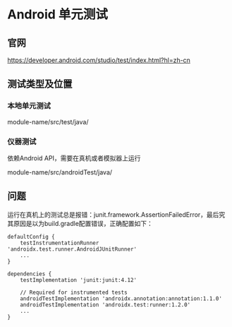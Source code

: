 # Android 单元测试

## 官网

https://developer.android.com/studio/test/index.html?hl=zh-cn

## 测试类型及位置

### 本地单元测试

module-name/src/test/java/

### 仪器测试

依赖Android API，需要在真机或者模拟器上运行

module-name/src/androidTest/java/

## 问题

运行在真机上的测试总是报错：junit.framework.AssertionFailedError，最后究其原因是以为build.gradle配置错误，正确配置如下：

```
defaultConfig {
    testInstrumentationRunner 'androidx.test.runner.AndroidJUnitRunner'
    ...
}

dependencies {
    testImplementation 'junit:junit:4.12'

    // Required for instrumented tests
    androidTestImplementation 'androidx.annotation:annotation:1.1.0'
    androidTestImplementation 'androidx.test:runner:1.2.0'
    ...
}
```